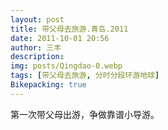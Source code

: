 ```yaml
---
layout: post
title: 带父母去旅游.青岛.2011
date: 2011-10-01 20:56
author: 三丰
description:
img: posts/Qingdao-0.webp
tags: [带父母去旅游, 分时分段环游地球]
Bikepacking: true
---
```

第一次带父母出游，争做靠谱小导游。
